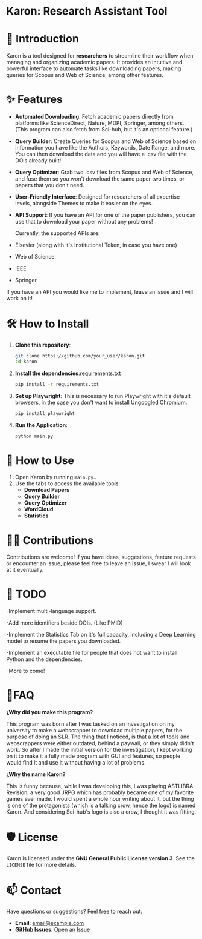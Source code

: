 # Karon: Research Assistant Tool

# 📖 Introduction

Karon is a tool designed for **researchers** to streamline their workflow when managing and organizing academic papers. It provides an intuitive and powerful interface to automate tasks like downloading papers, making queries for Scopus and Web of Science, among other features.

# ✨ Features

- **Automated Downloading**: Fetch academic papers directly from platforms like ScienceDirect, Nature, MDPI, Springer, among others. (This program can also fetch from Sci-hub, but it's an optional feature.)
- **Query Builder**: Create Queries for Scopus and Web of Science based on information you have like the Authors, Keywords, Date Range, and more. You can then download the data and you will have a .csv file with the DOIs already built!
- **Query Optimizer**: Grab two .csv files from Scopus and Web of Science, and fuse them so you won't download the same paper two times, or papers that you don't need.
- **User-Friendly Interface**: Designed for researchers of all expertise levels, alongside Themes to make it easier on the eyes.
- **API Support**: If you have an API for one of the paper publishers, you can use that to download your paper without any problems!

  Currently, the supported APIs are:
- Elsevier (along with it's Institutional Token, in case you have one)
- Web of Science
- IEEE
- Springer

If you have an API you would like me to implement, leave an issue and I will work on it!

# 🛠️ How to Install

1. **Clone this repository**:
   ```bash
   git clone https://github.com/your_user/karon.git
   cd karon

2. **Install the dependencies**:[requirements.txt](https://github.com/user-attachments/files/17925026/requirements.txt)
   ```bash
   pip install -r requirements.txt


3. **Set up Playwright**:
   This is necessary to run Playwright with it's default browsers, in the case you don't want to install Ungoogled Chromium.
   ```bash
   pip install playwright

5. **Run the Application**:
   ```bash
   python main.py

# 🚀 How to Use

1. Open Karon by running `main.py`..
2. Use the tabs to access the available tools:
   - **Download Papers**
   - **Query Builder**
   - **Query Optimizer**
   - **WordCloud**
   - **Statistics**


# 👨‍💻 Contributions

Contributions are welcome! If you have ideas, suggestions, feature requests or encounter an issue, please feel free to leave an issue, I swear I will look at it eventually.

# 🔧 TODO
-Implement multi-language support.

-Add more identifiers beside DOIs. (Like PMID)

-Implement the Statistics Tab on it's full capacity, including a Deep Learning model to resume the papers you downloaded.

-Implement an executable file for people that does not want to install Python and the dependencies.

-More to come!


# 🌟FAQ
 **¿Why did you make this program?**
 
 This program was born after I was tasked on an investigation on my university to make a webscrapper to download multiple papers, for the purpose of doing an SLR. The thing that I noticed, is that a lot of tools and webscrappers were either outdated, behind a paywall, or they simply didn't work. So after I made the initial version for the investigation, I kept working on it to make it a fully made program with GUI and features, so people would find it and use it without having a lot of problems.
 
 **¿Why the name Karon?**
 
 This is funny because, while I was developing this, I was playing ASTLIBRA Revision, a very good JRPG which has probably became one of my favorite games ever made. I would spent a whole hour writing about it, but the thing is one of the protagonists (which is a talking crow, hence the logo) is named Karon. And considering Sci-hub's logo is also a crow, I thought it was fitting.

# 🛡️ License

Karon is licensed under the **GNU General Public License version 3**. See the `LICENSE` file for more details.

# 📫 Contact

Have questions or suggestions? Feel free to reach out:

- **Email**: [email@example.com](vicentemediano1@gmail.com)
- **GitHub Issues**: [Open an Issue](https://github.com/Zorkats/karon/issues)




